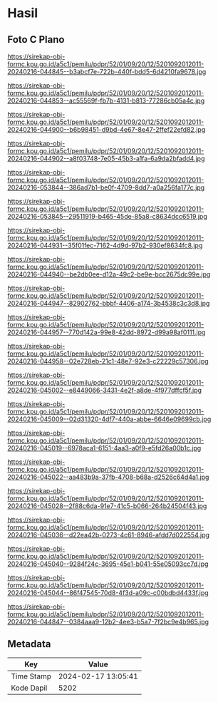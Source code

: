 # Hasil

## Foto C Plano

https://sirekap-obj-formc.kpu.go.id/a5c1/pemilu/pdpr/52/01/09/20/12/5201092012011-20240216-044845--b3abcf7e-722b-440f-bdd5-6d4210fa9678.jpg

https://sirekap-obj-formc.kpu.go.id/a5c1/pemilu/pdpr/52/01/09/20/12/5201092012011-20240216-044853--ac55569f-fb7b-4131-b813-77286cb05a4c.jpg

https://sirekap-obj-formc.kpu.go.id/a5c1/pemilu/pdpr/52/01/09/20/12/5201092012011-20240216-044900--b6b98451-d9bd-4e67-8e47-2ffef22efd82.jpg

https://sirekap-obj-formc.kpu.go.id/a5c1/pemilu/pdpr/52/01/09/20/12/5201092012011-20240216-044902--a8f03748-7e05-45b3-a1fa-6a9da2bfadd4.jpg

https://sirekap-obj-formc.kpu.go.id/a5c1/pemilu/pdpr/52/01/09/20/12/5201092012011-20240216-053844--386ad7b1-be0f-4709-8dd7-a0a256fa177c.jpg

https://sirekap-obj-formc.kpu.go.id/a5c1/pemilu/pdpr/52/01/09/20/12/5201092012011-20240216-053845--29511919-b465-45de-85a8-c8634dcc6519.jpg

https://sirekap-obj-formc.kpu.go.id/a5c1/pemilu/pdpr/52/01/09/20/12/5201092012011-20240216-044931--35f01fec-7162-4d9d-97b2-930ef8634fc8.jpg

https://sirekap-obj-formc.kpu.go.id/a5c1/pemilu/pdpr/52/01/09/20/12/5201092012011-20240216-044940--be2db0ee-d12a-49c2-be9e-bcc2675dc99e.jpg

https://sirekap-obj-formc.kpu.go.id/a5c1/pemilu/pdpr/52/01/09/20/12/5201092012011-20240216-044947--82902762-bbbf-4406-a174-3b4538c3c3d8.jpg

https://sirekap-obj-formc.kpu.go.id/a5c1/pemilu/pdpr/52/01/09/20/12/5201092012011-20240216-044957--770d142a-99e8-42dd-8972-d99a98af0111.jpg

https://sirekap-obj-formc.kpu.go.id/a5c1/pemilu/pdpr/52/01/09/20/12/5201092012011-20240216-044958--02e728eb-21c1-48e7-92e3-c22229c57306.jpg

https://sirekap-obj-formc.kpu.go.id/a5c1/pemilu/pdpr/52/01/09/20/12/5201092012011-20240216-045002--e8449066-3431-4e2f-a8de-4f977dffcf5f.jpg

https://sirekap-obj-formc.kpu.go.id/a5c1/pemilu/pdpr/52/01/09/20/12/5201092012011-20240216-045009--02d31320-4df7-440a-abbe-6646e09699cb.jpg

https://sirekap-obj-formc.kpu.go.id/a5c1/pemilu/pdpr/52/01/09/20/12/5201092012011-20240216-045019--6978aca1-6151-4aa3-a0f9-e5fd26a00b1c.jpg

https://sirekap-obj-formc.kpu.go.id/a5c1/pemilu/pdpr/52/01/09/20/12/5201092012011-20240216-045022--aa483b9a-37fb-4708-b68a-d2526c64d4a1.jpg

https://sirekap-obj-formc.kpu.go.id/a5c1/pemilu/pdpr/52/01/09/20/12/5201092012011-20240216-045028--2f88c6da-91e7-41c5-b066-264b24504f43.jpg

https://sirekap-obj-formc.kpu.go.id/a5c1/pemilu/pdpr/52/01/09/20/12/5201092012011-20240216-045036--d22ea42b-0273-4c61-8946-afdd7d022554.jpg

https://sirekap-obj-formc.kpu.go.id/a5c1/pemilu/pdpr/52/01/09/20/12/5201092012011-20240216-045040--9284f24c-3695-45e1-b041-55e05093cc7d.jpg

https://sirekap-obj-formc.kpu.go.id/a5c1/pemilu/pdpr/52/01/09/20/12/5201092012011-20240216-045044--86f47545-70d8-4f3d-a09c-c00bdbd4433f.jpg

https://sirekap-obj-formc.kpu.go.id/a5c1/pemilu/pdpr/52/01/09/20/12/5201092012011-20240216-044847--0384aaa9-12b2-4ee3-b5a7-7f2bc9e4b965.jpg


## Metadata

| Key        | Value               |
| ---------- | ------------------- |
| Time Stamp | 2024-02-17 13:05:41 |
| Kode Dapil | 5202                |




